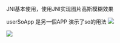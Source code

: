 JNI基本使用，使用JNI实现图片高斯模糊效果

userSoApp  是另一個APP  演示了so的用法
![](https://github.com/wang709693972wei/jnidemo/blob/master/app/src/main/res/mipmap-xhdpi/image.png)


![](https://github.com/wang709693972wei/jnidemo/blob/master/app/src/main/res/mipmap-xhdpi/image1.png)